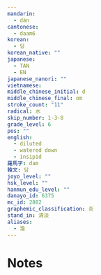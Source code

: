 ```yaml
---
mandarin:
  - dàn
cantonese:
  - daam6
korean:
  - 담
korean_native: ""
japanese:
  - TAN
  - EN
japanese_nanori: ""
vietnamese:
middle_chinese_initial: d
middle_chinese_final: ɑm
stroke_count: "11"
radical: 水
skip_number: 1-3-8
grade_level: 6
pos: ""
english:
  - diluted
  - watered down
  - insipid
羅馬字: dam
韓文: 담
joyo_level: ""
hsk_level: ""
hanmun_edu_level: ""
danayo_id: 6375
mc_id: 2802
graphemic_classification: 炎
stand_in: 清淡
aliases:
  - 澹
---
```


# Notes

